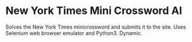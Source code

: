 # New York Times Mini Crossword AI

Solves the New York Times minicrossword and submits it to the site. Uses Selenium web browser emulator and Python3.
Dynamic.
